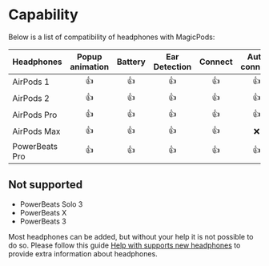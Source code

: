 # Capability

Below is a list of compatibility of headphones with MagicPods:

Headphones | Popup animation | Battery | Ear Detection | Connect | Auto connect | VoiceOver notification
--- | :-: | :-: | :-: | :-: | :-: | :-:
AirPods 1      | 👍 | 👍 | 👍 | 👍 | 👍 | 👍 
AirPods 2      | 👍 | 👍 | 👍 | 👍 | 👍 | 👍 
AirPods Pro    | 👍 | 👍 | 👍 | 👍 | 👍 | 👍 
AirPods Max    | 👍 | 👍 | 👍 | 👍 | ❌ | 👍 
PowerBeats Pro | 👍 | 👍 | 👍 | 👍 | 👍 | 👍 


## Not supported

- PowerBeats Solo 3
- PowerBeats X
- PowerBeats 3

Most headphones can be added, but without your help it is not possible to do so. 
Please follow this guide [Help with supports new headphones](https://github.com/steam3d/MagicPods-Windows/issues/21) to provide extra information about headphones.


